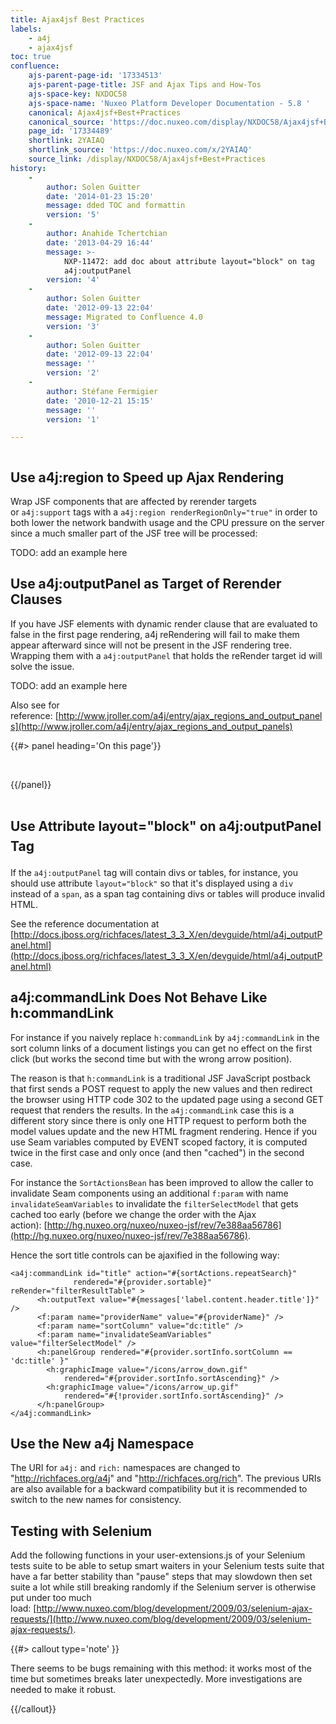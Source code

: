 ```yaml
---
title: Ajax4jsf Best Practices
labels:
    - a4j
    - ajax4jsf
toc: true
confluence:
    ajs-parent-page-id: '17334513'
    ajs-parent-page-title: JSF and Ajax Tips and How-Tos
    ajs-space-key: NXDOC58
    ajs-space-name: 'Nuxeo Platform Developer Documentation - 5.8 '
    canonical: Ajax4jsf+Best+Practices
    canonical_source: 'https://doc.nuxeo.com/display/NXDOC58/Ajax4jsf+Best+Practices'
    page_id: '17334489'
    shortlink: 2YAIAQ
    shortlink_source: 'https://doc.nuxeo.com/x/2YAIAQ'
    source_link: /display/NXDOC58/Ajax4jsf+Best+Practices
history:
    - 
        author: Solen Guitter
        date: '2014-01-23 15:20'
        message: dded TOC and formattin
        version: '5'
    - 
        author: Anahide Tchertchian
        date: '2013-04-29 16:44'
        message: >-
            NXP-11472: add doc about attribute layout="block" on tag
            a4j:outputPanel
        version: '4'
    - 
        author: Solen Guitter
        date: '2012-09-13 22:04'
        message: Migrated to Confluence 4.0
        version: '3'
    - 
        author: Solen Guitter
        date: '2012-09-13 22:04'
        message: ''
        version: '2'
    - 
        author: Stéfane Fermigier
        date: '2010-12-21 15:15'
        message: ''
        version: '1'

---
```

<div class="row"><div class="column medium-8">

## Use a4j:region&nbsp;to Speed up Ajax Rendering

Wrap JSF components that are affected by rerender targets or&nbsp;`a4j:support`&nbsp;tags with a&nbsp;`a4j:region renderRegionOnly="true"`&nbsp;in order to both lower the network bandwith usage and the CPU pressure on the server since a much smaller part of the JSF tree will be processed:

TODO: add an example here

## Use a4j:outputPanel as&nbsp;Target of Rerender Clauses

If you have JSF elements with dynamic render clause that are evaluated to false in the first page rendering, a4j reRendering will fail to make them appear afterward since will not be present in the JSF rendering tree. Wrapping them with a&nbsp;`a4j:outputPanel`&nbsp;that holds the reRender target id will solve the issue.

TODO: add an example here

Also see for reference:&nbsp;[http://www.jroller.com/a4j/entry/ajax_regions_and_output_panels](http://www.jroller.com/a4j/entry/ajax_regions_and_output_panels)

</div><div class="column medium-4">{{#> panel heading='On this page'}}

&nbsp;

{{/panel}}</div></div>

## <span style="line-height: 1.5;">Use Attribute layout="block" on a4j:outputPanel Tag</span>

If the `a4j:outputPanel` tag will contain divs or tables, for instance, you should use attribute `layout="block"` so that it's displayed using a `div` instead of a `span`, as a span tag containing divs or tables will produce invalid HTML.

See the reference documentation at [http://docs.jboss.org/richfaces/latest_3_3_X/en/devguide/html/a4j_outputPanel.html](http://docs.jboss.org/richfaces/latest_3_3_X/en/devguide/html/a4j_outputPanel.html)

## a4j:commandLink Does Not Behave&nbsp;Like h:commandLink

For instance if you naively replace `h:commandLink` by `a4j:commandLink` in the sort column links of a document listings you can get no effect on the first click (but works the second time but with the wrong arrow position).

The reason is that `h:commandLink` is a traditional JSF JavaScript postback that first sends a POST request to apply the new values and then redirect the browser using HTTP code 302 to the updated page using a second GET request that renders the results. In the `a4j:commandLink` case this is a different story since there is only one HTTP request to perform both the model values update and the new HTML fragment rendering. Hence if you use Seam variables computed by EVENT scoped factory, it is computed twice in the first case and only once (and then "cached") in the second case.

For instance the `SortActionsBean` has been improved to allow the caller to invalidate Seam components using an additional `f:param` with name `invalidateSeamVariables` to invalidate the `filterSelectModel` that gets cached too early (before we change the order with the Ajax action):&nbsp;[http://hg.nuxeo.org/nuxeo/nuxeo-jsf/rev/7e388aa56786](http://hg.nuxeo.org/nuxeo/nuxeo-jsf/rev/7e388aa56786).

Hence the sort title controls can be ajaxified in the following way:

```
<a4j:commandLink id="title" action="#{sortActions.repeatSearch}"
              rendered="#{provider.sortable}" reRender="filterResultTable" >
      <h:outputText value="#{messages['label.content.header.title']}" />
      <f:param name="providerName" value="#{providerName}" />
      <f:param name="sortColumn" value="dc:title" />
      <f:param name="invalidateSeamVariables" value="filterSelectModel" />
      <h:panelGroup rendered="#{provider.sortInfo.sortColumn == 'dc:title' }" 
        <h:graphicImage value="/icons/arrow_down.gif"
            rendered="#{provider.sortInfo.sortAscending}" />
        <h:graphicImage value="/icons/arrow_up.gif"
            rendered="#{!provider.sortInfo.sortAscending}" />
      </h:panelGroup>
</a4j:commandLink>

```

## Use the New a4j Namespace

The URI for `a4j:` and `rich:` namespaces are changed to "http://richfaces.org/a4j" and "http://richfaces.org/rich". The previous URIs are also available for a backward compatibility but it is recommended to switch to the new names for consistency.

## Testing with Selenium

Add the following functions in your user-extensions.js of your Selenium tests suite to be able to setup smart waiters in your Selenium tests suite that have a far better stability than "pause" steps that may slowdown then set suite a lot while still breaking randomly if the Selenium server is otherwise put under too much load:&nbsp;[http://www.nuxeo.com/blog/development/2009/03/selenium-ajax-requests/](http://www.nuxeo.com/blog/development/2009/03/selenium-ajax-requests/).

{{#> callout type='note' }}

There seems to be bugs remaining with this method: it works most of the time but sometimes breaks later unexpectedly. More investigations are needed to make it robust.

{{/callout}}